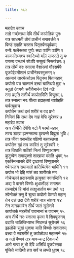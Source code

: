 ```yaml
---
title: १६२

---
```

महादेव उवाच  
ततो गच्छेत्तथा देवि तीर्थं कापोतिकं पुनः  
यत्र साभ्रमती तोयं प्राचीनं सम्प्रवर्त्तते १  
पिण्डं ददाति यस्तत्र पितृतर्पणपूर्वकम्  
वन्यैः फलैस्तथा पुष्पैः सदा पर्वणि पर्वणि २  
काकादिभ्यश्च श्वादिभ्यो बलिं सन्ददते तु यः  
यमस्य पन्थानं सोऽपि ससुखं निस्तरेन्नरः ३  
तत्र तीर्थे नरः स्नात्वा वैशाख्यां गौरसर्षपैः  
पूजयेद्देवमीशानं प्राचीनेश्वरमुत्तमम् ४  
आत्मानं तारयेत्सोऽथ पितॄनथ पितामहान्  
कपोतो यत्र चात्मानं दत्त्वा चातिथये मुदा ५  
स्तुतो देवगणैः सर्वैर्विमानेन दिवं गतैः  
तदा प्रभृति तत्तीर्थं कापोतमिति विश्रुतम् ६  
तत्र स्नात्वा नरः पीत्वा ब्रह्महत्यां व्यपोहति  
पार्वत्युवाच  
कपोतेन कथं दत्तं शरीरं च वद प्रभो  
निमित्तं किं तथा देव नाहं वेद्मि सुरेश्वर ७  
महादेव उवाच  
अत्र तीर्थेति देवेशि वटो वै परमो महान्  
तस्य शाखा ह्यनन्ताश्च दृश्यन्ते विपुला भुवि ८  
तत्र जीवा वसन्तीह पक्षिणो बहवस्तथा  
कपोतेन गृहं तत्र कारितं तु सुरेश्वरि ९  
तत्र तिष्ठति पक्षीशो नित्यं विष्णुपरायणः  
कुटुम्बेन समायुक्तो शाखायां वसति ध्रुवम् १०  
एकस्मिन्वासरे देवि द्वादश्यां विष्णुवासरे  
श्येनस्तत्र समायातो ह्यतिथित्वेन भामिनि ११  
कपोत भो देहि मांसं तव शारीरकं मम  
नोचेच्छापं प्रदास्यामि इत्युक्तं नगनन्दिनि १२  
अद्य वै वासरे विष्णोः क्षुधार्तोऽहं समागतः  
तस्माद्देयं हि मांसं तत्क्षुधार्ताय मम प्रभो १३  
श्येनोक्तं तत्तु वै श्रुत्वा कपोतो वैष्णवो महान्  
तेन दत्तं तदा देवि शरीरं नात्र संशयः १४  
तेन दानप्रभावेन तीर्थं जातं सुरोत्तमे  
कापोतकं महत्तीर्थं पावनानां च पावनम् १५  
अत्र तीर्थे नरः स्नात्वा कृत्वा वै शिवपूजनम्  
ददाति चातिथिभ्यश्च मिष्टमन्नं सुरोत्तमे १६  
इहलोके सुखं भुक्त्वा याति विष्णोः सनातनम्  
दत्त्वा वै स्वशरीरं तु कपोतोऽथ महात्मने १७  
स गतो वैष्णवं तत्र यावच्चन्द्र दिवाकरौ  
अतो गत्वा तु भो देवि अतिथिं पूजयेत्सदा  
पूजिते चातिथौ तत्र सर्वं च लभते ध्रुवम् १८